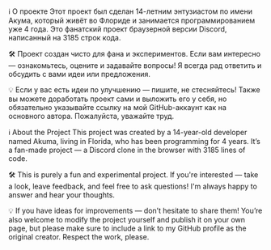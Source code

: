 ℹ️ О проекте
Этот проект был сделан 14-летним энтузиастом по имени Акума, который живёт во Флориде и занимается программированием уже 4 года. Это фанатский проект браузерной версии Discord, написанный на 3185 строк кода.

🛠 Проект создан чисто для фана и экспериментов.
Если вам интересно — ознакомьтесь, оцените и задавайте вопросы! Я всегда рад ответить и обсудить с вами идеи или предложения.

💡 Если у вас есть идеи по улучшению — пишите, не стесняйтесь!
Также вы можете доработать проект сами и выложить его у себя, но обязательно указывайте ссылку на мой GitHub-аккаунт как на основного автора. Пожалуйста, уважайте труд.

ℹ️ About the Project
This project was created by a 14-year-old developer named Akuma, living in Florida, who has been programming for 4 years. It’s a fan-made project — a Discord clone in the browser with 3185 lines of code.

🛠 This is purely a fun and experimental project.
If you're interested — take a look, leave feedback, and feel free to ask questions! I'm always happy to answer and hear your thoughts.

💡 If you have ideas for improvements — don’t hesitate to share them!
You’re also welcome to modify the project yourself and publish it on your own page, but please make sure to include a link to my GitHub profile as the original creator. Respect the work, please.
